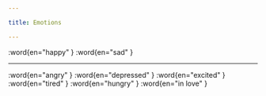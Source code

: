 ```yaml
---

title: Emotions

---
```


:word{en="happy" }
:word{en="sad" }

--------------------------------------------------

:word{en="angry" }
:word{en="depressed" }
:word{en="excited" }
:word{en="tired" }
:word{en="hungry" }
:word{en="in love" }
